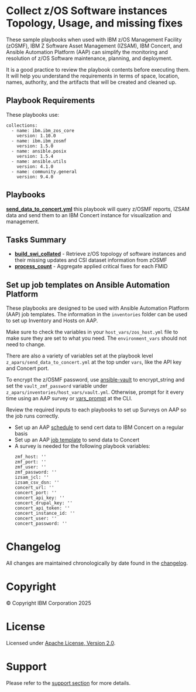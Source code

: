 # Collect z/OS Software instances Topology, Usage, and missing fixes 

These sample playbooks when used with IBM z/OS Management Facility (zOSMF), IBM Z Software Asset Management (IZSAM), IBM Concert, and Ansible Automation Platform (AAP) can simplify the monitoring and resolution of z/OS Software maintenance, planning, and deployment.

It is a good practice to review the playbook contents before executing them.
It will help you understand the requirements in terms of space, location, names,
authority, and the artifacts that will be created and cleaned up.

## Playbook Requirements
These playbooks use:

    collections:
      - name: ibm.ibm_zos_core
        version: 1.10.0
      - name: ibm.ibm_zosmf
        version: 1.5.0
      - name: ansible.posix
        version: 1.5.4
      - name: ansible.utils
        version: 4.1.0
      - name: community.general
        version: 9.4.0

## Playbooks
[**send_data_to_concert.yml**](send_data_to_concert.yml) this playbook will query z/OSMF reports, IZSAM data and send them to an IBM Concert instance for visualization and management.

## Tasks Summary
- [**build_swi_collated**](build_swi_collated.yml) - Retrieve z/OS topology of software instances and their missing updates and CSI dataset information from zOSMF
- [**process_count**](process_count.yml) - Aggregate applied critical fixes for each FMID

## Set up job templates on Ansible Automation Platform
These playbooks are designed to be used with Ansible Automation Platform (AAP) job templates. The information in the `inventories` folder can be used to set up Inventory and Hosts on AAP. 

Make sure to check the variables in your `host_vars/zos_host.yml` file to make sure they are set to what you need. The `environment_vars` should not need to change.

There are also a variety of variables set at the playbook level `z_apars/send_data_to_concert.yml` at the top under `vars`, like the API key and Concert port.

To encrypt the z/OSMF password, use [ansible-vault](https://docs.ansible.com/ansible/2.8/user_guide/vault.html#ansible-vault) to encrypt_string and set the `vault_zmf_password` variable under `z_apars/inventories/host_vars/vault.yml`. Otherwise, prompt for it every time using an AAP survey or [vars_prompt](https://docs.ansible.com/ansible/latest/playbook_guide/playbooks_prompts.html) at the CLI.

Review the required inputs to each playbooks to set up Surveys on AAP so the job runs correctly.

- Set up an AAP [schedule](https://docs.ansible.com/automation-controller/latest/html/userguide/scheduling.html) to send cert data to IBM Concert on a regular basis
- Set up an AAP [job template](https://docs.ansible.com/automation-controller/latest/html/userguide/job_templates.html#create-a-job-template) to send data to Concert
- A survey is needed for the following playbook variables:
  ```
  zmf_host: ''
  zmf_port: ''
  zmf_user: ''
  zmf_password: ''
  izsam_jcl: ''
  izsam_csv_dsn: ''
  concert_url: ''
  concert_port: ''
  concert_api_key: ''
  concert_drupal_key: ''
  concert_api_token: ''
  concert_instance_id: ''
  concert_user: ''
  concert_password: ''
  ```

# Changelog
All changes are maintained chronologically by date found in the
[changelog](changelog.yml).

# Copyright
© Copyright IBM Corporation 2025

# License
Licensed under [Apache License,
Version 2.0](https://opensource.org/licenses/Apache-2.0).

# Support
Please refer to the [support section](../../../README.md#support) for more
details.
